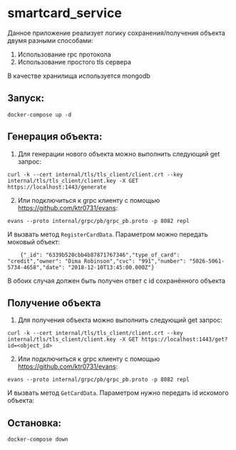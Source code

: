 # smartcard_service

Данное приложение реализует логику сохранения/получения объекта двумя разными способами:
1) Использование rpc протокола
2) Использование простого tls сервера

В качестве хранилища используется mongodb
## Запуск:

```
docker-compose up -d
```

## Генерация объекта:

1) Для генерации нового объекта можно выполнить следующий get запрос:
```
curl -k --cert internal/tls/tls_client/client.crt --key internal/tls/tls_client/client.key -X GET https://localhost:1443/generate
```

2) Или подключиться к grpc клиенту с помощью https://github.com/ktr0731/evans:

```
evans --proto internal/grpc/pb/grpc_pb.proto -p 8082 repl
```

И вызвать метод ```RegisterCardData```. Параметром можно передать моковый объект:
```
    {"_id": "6339b520cbb4b87871767346","type_of_card": "credit","owner": "Dima Robinson","cvc": "991","number": "5026-5061-5734-4658","date": "2018-12-10T13:45:00.000Z"}
```


В обоих случая должен быть получен ответ с id сохранённого объекта

## Получение объекта

1) Для получения объекта можно выполнить следующий get запрос:
```
curl -k --cert internal/tls/tls_client/client.crt --key internal/tls/tls_client/client.key -X GET https://localhost:1443/get?id=<object_id>
```

2) Или подключиться к grpc клиенту с помощью https://github.com/ktr0731/evans:

```
evans --proto internal/grpc/pb/grpc_pb.proto -p 8082 repl
```

И вызвать метод ```GetCardData```. Параметром нужно передать id искомого объекта:
## Остановка:

```
docker-compose down
```